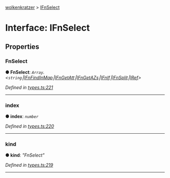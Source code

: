 [wolkenkratzer](../README.md) > [IFnSelect](../interfaces/ifnselect.md)



# Interface: IFnSelect


## Properties
<a id="fnselect"></a>

###  FnSelect

**●  FnSelect**:  *`Array`.<`string`⎮[IFnFindInMap](ifnfindinmap.md)⎮[IFnGetAtt](ifngetatt.md)⎮[IFnGetAZs](ifngetazs.md)⎮[IFnIf](ifnif.md)⎮[IFnSplit](ifnsplit.md)⎮[IRef](iref.md)>* 

*Defined in [types.ts:221](https://github.com/arminhammer/wolkenkratzer/blob/25ba479/src/types.ts#L221)*





___

<a id="index"></a>

###  index

**●  index**:  *`number`* 

*Defined in [types.ts:220](https://github.com/arminhammer/wolkenkratzer/blob/25ba479/src/types.ts#L220)*





___

<a id="kind"></a>

###  kind

**●  kind**:  *"FnSelect"* 

*Defined in [types.ts:219](https://github.com/arminhammer/wolkenkratzer/blob/25ba479/src/types.ts#L219)*





___


